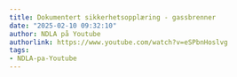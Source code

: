 ```yaml
---
title: Dokumentert sikkerhetsopplæring - gassbrenner
date: "2025-02-10 09:32:10"
author: NDLA på Youtube
authorlink: https://www.youtube.com/watch?v=eSPbnHoslvg
tags:
- NDLA-pa-Youtube
---
```

